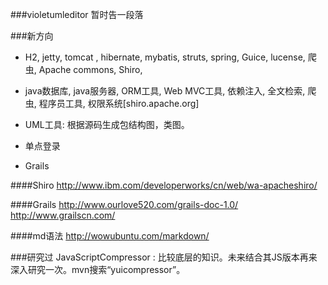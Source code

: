 
###violetumleditor
暂时告一段落

###新方向
- H2, jetty, tomcat , hibernate, mybatis, struts, spring, Guice,
lucense, 爬虫, Apache commons, Shiro, 
- java数据库, java服务器, ORM工具, Web MVC工具, 依赖注入, 
全文检索, 爬虫, 程序员工具, 权限系统[shiro.apache.org]

- UML工具: 根据源码生成包结构图，类图。
- 单点登录
- Grails

####Shiro
<http://www.ibm.com/developerworks/cn/web/wa-apacheshiro/>

####Grails
<http://www.ourlove520.com/grails-doc-1.0/>
<http://www.grailscn.com/>

####md语法
<http://wowubuntu.com/markdown/>

###研究过
JavaScriptCompressor : 比较底层的知识。未来结合其JS版本再来深入研究一次。mvn搜索“yuicompressor”。







